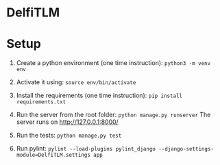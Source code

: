# DelfiTLM

# Setup

1. Create a python environment (one time instruction):
`python3 -m venv env`

2. Activate it using:
`source env/bin/activate`

3. Install the requirements (one time instruction):
`pip install requirements.txt`

4. Run the server from the root folder: 
`python manage.py runserver` The server runs on http://127.0.0.1:8000/

5. Run the tests:
`python manage.py test`

6. Run pylint:
`pylint --load-plugins pylint_django --django-settings-module=DelfiTLM.settings app`

